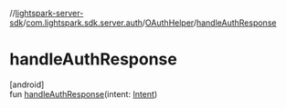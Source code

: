 //[lightspark-server-sdk](../../../index.md)/[com.lightspark.sdk.server.auth](../index.md)/[OAuthHelper](index.md)/[handleAuthResponse](handle-auth-response.md)

# handleAuthResponse

[android]\
fun [handleAuthResponse](handle-auth-response.md)(intent: [Intent](https://developer.android.com/reference/kotlin/android/content/Intent.html))
